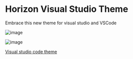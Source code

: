 # Horizon Visual Studio Theme

Embrace this new theme for visual studio and VSCode

![image](https://github.com/Denellyne/Horizon/assets/56112881/a2969ce1-611c-4e06-b0fe-38d3cf295b98)

![image](https://github.com/Denellyne/Horizon/assets/56112881/81490fca-dbd3-420a-af34-47c05c3a371f)

[Visual studio code theme](https://marketplace.visualstudio.com/items?itemName=BVSGustavo.horizon-clean-theme&ssr=false#review-details)
